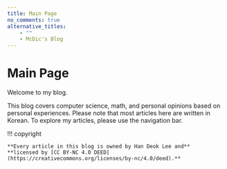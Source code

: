 ```yaml
---
title: Main Page
no_comments: true
alternative_titles:
    - ""
    - McDic's Blog
---
```


# Main Page

Welcome to my blog.

This blog covers computer science, math, and personal opinions based on personal experiences.
Please note that most articles here are written in Korean.
To explore my articles, please use the navigation bar.

!!! copyright

    **Every article in this blog is owned by Han Deok Lee and**
    **licensed by [CC BY-NC 4.0 DEED](https://creativecommons.org/licenses/by-nc/4.0/deed).**
